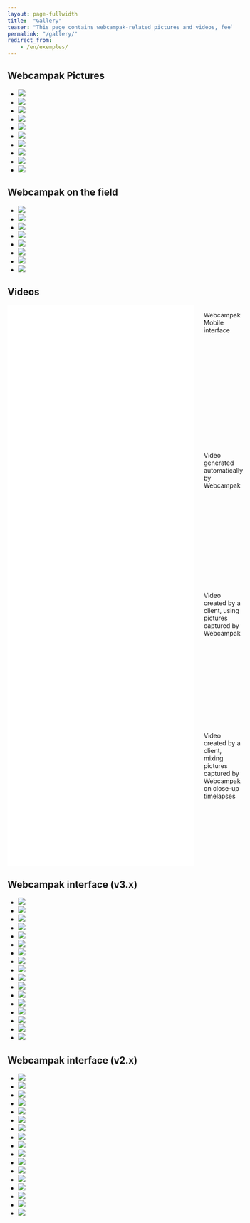```yaml
---
layout: page-fullwidth
title:  "Gallery"
teaser: "This page contains webcampak-related pictures and videos, feel free to contact us if you want to learn more."
permalink: "/gallery/"
redirect_from:
    - /en/exemples/
---
```


## Webcampak Pictures
<ul class="clearing-thumbs small-block-grid-5" data-clearing>
  <li><a href="http://www.webcampak.com/images/blog/2010/07/IMG_1249.jpg"><img data-caption="Webcampak" class="th" src="http://www.webcampak.com/images/blog/2010/07/IMG_1249-150x150.jpg"></a></li>
  <li><a href="http://www.webcampak.com/images/blog/2010/07/IMG_1259.jpg"><img data-caption="Webcampak" class="th" src="http://www.webcampak.com/images/blog/2010/07/IMG_1259-150x150.jpg"></a></li>
  <li><a href="http://www.webcampak.com/images/blog/2010/07/IMG_1257.jpg"><img data-caption="Webcampak" class="th" src="http://www.webcampak.com/images/blog/2010/07/IMG_1257-150x150.jpg"></a></li>
  <li><a href="http://www.webcampak.com/images/blog/2010/07/IMG_1265.jpg"><img data-caption="Webcampak" class="th" src="http://www.webcampak.com/images/blog/2010/07/IMG_1265-150x150.jpg"></a></li>
  <li><a href="http://www.webcampak.com/images/blog/2010/07/IMG_1270.jpg"><img data-caption="Webcampak" class="th" src="http://www.webcampak.com/images/blog/2010/07/IMG_1270-150x150.jpg"></a></li>
  <li><a href="http://www.webcampak.com/images/blog/2011/07/Capture-IPad.jpg"><img data-caption="Webcampak Mobile (v2.x) running on an iPad" class="th" src="http://www.webcampak.com/images/blog/2011/07/Capture-IPad-150x150.jpg"></a></li>
  <li><a href="http://www.webcampak.com/images/blog/2011/07/Capture-IPad2.jpg"><img data-caption="Webcampak Mobile (v2.x) running on an iPad" class="th" src="http://www.webcampak.com/images/blog/2011/07/Capture-IPad2-150x150.jpg"></a></li>
  <li><a href="http://www.webcampak.com/images/blog/2011/07/WebcampakLocation1.jpg"><img data-caption="Rental Webcampak" class="th" src="http://www.webcampak.com/images/blog/2011/07/WebcampakLocation1-150x150.jpg"></a></li>
  <li><a href="http://www.webcampak.com/images/blog/2011/07/WebcampakLocation2.jpg"><img data-caption="Rental Webcampak" class="th" src="http://www.webcampak.com/images/blog/2011/07/WebcampakLocation2-150x150.jpg"></a></li>
  <li><a href="http://www.webcampak.com/images/blog/2011/07/WebcampakLocation3.jpg"><img data-caption="Rental Webcampak" class="th" src="http://www.webcampak.com/images/blog/2011/07/WebcampakLocation3-150x150.jpg"></a></li>
</ul>

## Webcampak on the field
<ul class="clearing-thumbs small-block-grid-5" data-clearing>
  <li><a href="http://www.webcampak.com/images//MG_2934.jpg"><img data-caption="Webcampak installed on a high-mast, requiring skilled/trained workers to install the system." class="th" src="http://www.webcampak.com/images//MG_2934-150x150.jpg"></a></li>
  <li><a href="http://www.webcampak.com/images//webcampak-high-installation.jpg"><img data-caption="High-mast installation" class="th" src="http://www.webcampak.com/images//webcampak-high-installation-150x150.jpg"></a></li>
  <li><a href="http://www.webcampak.com/images//webcampak-mast-installation.jpg"><img data-caption="Webcampak installed on the mast, the T-bar facilitates access with a ladder." class="th" src="http://www.webcampak.com/images//webcampak-mast-installation-150x150.jpg"></a></li>
  <li><a href="http://www.webcampak.com/images//webcampak-wall-installation.jpg"><img data-caption="Webcampak installed on a wall." class="th" src="http://www.webcampak.com/images//webcampak-wall-installation-150x150.jpg"></a></li>
  <li><a href="http://www.webcampak.com/images//webcampak-roof-installation.jpg"><img data-caption="Webcampak installed on a roof" class="th" src="http://www.webcampak.com/images//webcampak-roof-installation-150x150.jpg"></a></li>
  <li><a href="http://www.webcampak.com/images//IMG_20121120_112458.png"><img data-caption="Webcampak ready to be installed" class="th" src="http://www.webcampak.com/images//IMG_20121120_112458-150x150.png"></a></li>
  <li><a href="http://www.webcampak.com/images//IMG_20121120_113426.png"><img data-caption="Last-minute on-the field mount adjustments" class="th" src="http://www.webcampak.com/images//IMG_20121120_113426-150x150.png"></a></li>
  <li><a href="http://www.webcampak.com/images//IMG_20121120_131220.png"><img data-caption="We are licensed to operate cherry pickers" class="th" src="http://www.webcampak.com/images//IMG_20121120_131220-150x150.png"></a></li>
</ul>

## Videos
<div class="row">
  <div class="large-6 columns">
    <div class="flex-video">
            <iframe width="420" height="315" src="//www.youtube.com/embed/DJGEr7XwLTw" frameborder="0" allowfullscreen></iframe>
    </div>
    <p>Webcampak Mobile interface</p>
  </div>
  <div class="large-6 columns">
    <div class="flex-video">
            <iframe width="420" height="315" src="//www.youtube.com/embed/hEvGPqAwOwc" frameborder="0" allowfullscreen></iframe>
    </div>
    <p>Video generated automatically by Webcampak</p>
  </div>
</div>
<div class="row">
  <div class="large-6 columns">
    <div class="flex-video">
            <iframe width="420" height="315" src="//www.youtube.com/embed/H-7A3Ol_q64" frameborder="0" allowfullscreen></iframe>
    </div>
    <p>Video created by a client, using pictures captured by Webcampak </p>
  </div>
  <div class="large-6 columns">
    <div class="flex-video">
            <iframe width="420" height="315" src="//www.youtube.com/embed/GWFHCpWAJ1s" frameborder="0" allowfullscreen></iframe>
    </div>
    <p>Video created by a client, mixing pictures captured by Webcampak on close-up timelapses</p>
  </div>
</div>

## Webcampak interface (v3.x)
<ul class="clearing-thumbs small-block-grid-5" data-clearing>
  <li><a href="http://www.webcampak.com/images/wpak3.screenshot.login.en.png"><img data-caption="Login window" class="th" src="http://www.webcampak.com/images/wpak3.screenshot.login.en-150x150.png"></a></li>
  <li><a href="http://www.webcampak.com/images/wpak3.screenshot.menu.en.png"><img data-caption="Global menu" class="th" src="http://www.webcampak.com/images/wpak3.screenshot.menu.en-150x150.png"></a></li>
  <li><a href="http://www.webcampak.com/images/wpak3.screenshot.pictures.en.png"><img data-caption="Captures pictures" class="th" src="http://www.webcampak.com/images/wpak3.screenshot.pictures.en-150x150.png"></a></li>
  <li><a href="http://www.webcampak.com/images/wpak3.screenshot.videos.en.png"><img data-caption="Generated videos" class="th" src="http://www.webcampak.com/images/wpak3.screenshot.videos.en-150x150.png"></a></li>
  <li><a href="http://www.webcampak.com/images/wpak3.screenshot.sats.source.en.png"><img data-caption="Source statistics" class="th" src="http://www.webcampak.com/images/wpak3.screenshot.sats.source.en-150x150.png"></a></li>
  <li><a href="http://www.webcampak.com/images/wpak3.screenshot.sats.system.en.png"><img data-caption="System statistics" class="th" src="http://www.webcampak.com/images/wpak3.screenshot.sats.system.en-150x150.png"></a></li>
  <li><a href="http://www.webcampak.com/images/wpak3.screenshot.config.en.png"><img data-caption="Configuration of a source" class="th" src="http://www.webcampak.com/images/wpak3.screenshot.config.en-150x150.png"></a></li>
  <li><a href="http://www.webcampak.com/images/wpak3.screenshot.sync-reports.en.png"><img data-caption="Sync reports" class="th" src="http://www.webcampak.com/images/wpak3.screenshot.sync-reports.en-150x150.png"></a></li>
  <li><a href="http://www.webcampak.com/images/wpak3.screenshot.logs.en.png"><img data-caption="Access logs" class="th" src="http://www.webcampak.com/images/wpak3.screenshot.logs.en-150x150.png"></a></li>
  <li><a href="http://www.webcampak.com/images/wpak3.screenshot.xfer-reports.en.png"><img data-caption="XFer State" class="th" src="http://www.webcampak.com/images/wpak3.screenshot.xfer-reports.en-150x150.png"></a></li>
  <li><a href="http://www.webcampak.com/images/wpak3.screenshot.config-general.en.png"><img data-caption="System configuration" class="th" src="http://www.webcampak.com/images/wpak3.screenshot.config-general.en-150x150.png"></a></li>
  <li><a href="http://www.webcampak.com/images/wpak3.screenshot.alert-schedule.en.png"><img data-caption="Alerts calendar" class="th" src="http://www.webcampak.com/images/wpak3.screenshot.alert-schedule.en-150x150.png"></a></li>
  <li><a href="http://www.webcampak.com/images/wpak3.screenshot.access-control.en.png"><img data-caption="Permissions" class="th" src="http://www.webcampak.com/images/wpak3.screenshot.access-control.en-150x150.png"></a></li>
  <li><a href="http://www.webcampak.com/images/wpak3.screenshot.dashboard.home.en.png"><img data-caption="Dashboard home" class="th" src="http://www.webcampak.com/images/wpak3.screenshot.dashboard.home.en-150x150.png"></a></li>
  <li><a href="http://www.webcampak.com/images/wpak3.screenshot.dashboard.login.en.png"><img data-caption="Dashboard login" class="th" src="http://www.webcampak.com/images/wpak3.screenshot.dashboard.login.en-150x150.png"></a></li>
  <li><a href="http://www.webcampak.com/images/wpak3.screenshot.dashboard.pictures.en.png"><img data-caption="Dashboard pictures" class="th" src="http://www.webcampak.com/images/wpak3.screenshot.dashboard.pictures.en-150x150.png"></a></li>
  <li><a href="http://www.webcampak.com/images/wpak3.screenshot.dashboard.videos.en.png"><img data-caption="Dashboard videos" class="th" src="http://www.webcampak.com/images/wpak3.screenshot.dashboard.videos.en-150x150.png"></a></li>
</ul>

## Webcampak interface (v2.x)
<ul class="clearing-thumbs small-block-grid-5" data-clearing>
  <li><a href="http://www.webcampak.com/images//wpak2.screenshot.config.capturea-full.en_.png"><img data-caption="Webcampak" class="th" src="http://www.webcampak.com/images//wpak2.screenshot.config.capturea-full.en_-150x150.png"></a></li>
  <li><a href="http://www.webcampak.com/images//wpak2.screenshot.config.capture.en_.png"><img data-caption="Webcampak" class="th" src="http://www.webcampak.com/images//wpak2.screenshot.config.capture.en_-150x150.png"></a></li>
  <li><a href="http://www.webcampak.com/images//wpak2.screenshot.config.pictures.en_.png"><img data-caption="Webcampak" class="th" src="http://www.webcampak.com/images//wpak2.screenshot.config.pictures.en_-150x150.png"></a></li>
  <li><a href="http://www.webcampak.com/images//wpak2.screenshot.config.videos.en_.png"><img data-caption="Webcampak" class="th" src="http://www.webcampak.com/images//wpak2.screenshot.config.videos.en_-150x150.png"></a></li>
  <li><a href="http://www.webcampak.com/images//wpak2.screenshot.home_.en_.png"><img data-caption="Webcampak" class="th" src="http://www.webcampak.com/images//wpak2.screenshot.home_.en_-150x150.png"></a></li>
  <li><a href="http://www.webcampak.com/images//wpak2.screenshot.logs_.capture.en_.png"><img data-caption="Webcampak" class="th" src="http://www.webcampak.com/images//wpak2.screenshot.logs_.capture.en_-150x150.png"></a></li>
  <li><a href="http://www.webcampak.com/images//wpak2.screenshot.logs_.config.en_.png"><img data-caption="Webcampak" class="th" src="http://www.webcampak.com/images//wpak2.screenshot.logs_.config.en_-150x150.png"></a></li>
  <li><a href="http://www.webcampak.com/images//wpak2.screenshot.menu_.en_.png"><img data-caption="Webcampak" class="th" src="http://www.webcampak.com/images//wpak2.screenshot.menu_.en_-150x150.png"></a></li>
  <li><a href="http://www.webcampak.com/images//wpak2.screenshot.permissions.groups.en_.png"><img data-caption="Webcampak" class="th" src="http://www.webcampak.com/images//wpak2.screenshot.permissions.groups.en_-150x150.png"></a></li>
  <li><a href="http://www.webcampak.com/images//wpak2.screenshot.permissions.sources.en_.png"><img data-caption="Webcampak" class="th" src="http://www.webcampak.com/images//wpak2.screenshot.permissions.sources.en_-150x150.png"></a></li>
  <li><a href="http://www.webcampak.com/images//wpak2.screenshot.permissions.users_.en_.png"><img data-caption="Webcampak" class="th" src="http://www.webcampak.com/images//wpak2.screenshot.permissions.users_.en_-150x150.png"></a></li>
  <li><a href="http://www.webcampak.com/images//wpak2.screenshot.pictures.email_.en_.png"><img data-caption="Webcampak" class="th" src="http://www.webcampak.com/images//wpak2.screenshot.pictures.email_.en_-150x150.png"></a></li>
  <li><a href="http://www.webcampak.com/images//wpak2.screenshot.pictures.en_.png"><img data-caption="Webcampak" class="th" src="http://www.webcampak.com/images//wpak2.screenshot.pictures.en_-150x150.png"></a></li>
  <li><a href="http://www.webcampak.com/images//wpak2.screenshot.pictures.zoom_.en_.png"><img data-caption="Webcampak" class="th" src="http://www.webcampak.com/images//wpak2.screenshot.pictures.zoom_.en_-150x150.png"></a></li>
  <li><a href="http://www.webcampak.com/images//wpak2.screenshot.stats_.diskusage.en_.png"><img data-caption="Webcampak" class="th" src="http://www.webcampak.com/images//wpak2.screenshot.stats_.diskusage.en_-150x150.png"></a></li>
  <li><a href="http://www.webcampak.com/images//wpak2.screenshot.stats_.system.en_.png"><img data-caption="Webcampak" class="th" src="http://www.webcampak.com/images//wpak2.screenshot.stats_.system.en_-150x150.png"></a></li>
  <li><a href="http://www.webcampak.com/images//wpak2.screenshot.videos.en_.png"><img data-caption="Webcampak" class="th" src="http://www.webcampak.com/images//wpak2.screenshot.videos.en_-150x150.png"></a></li>
</ul>

